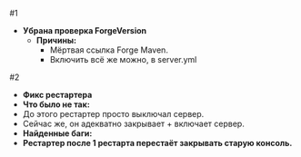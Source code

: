 #1

* **Убрана проверка ForgeVersion**
  * **Причины:**
    * Мёртвая ссылка Forge Maven.
    * Включить всё же можно, в server.yml

#2
* **Фикс рестартера**
 * **Что было не так:**
  * До этого рестартер просто выключал сервер.
  * Сейчас же, он адекватно закрывает + включает сервер.
  * **Найденные баги:**
  * **Рестартер после 1 рестарта перестаёт закрывать старую консоль.**